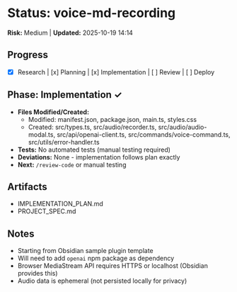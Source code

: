 # Status: voice-md-recording

**Risk:** Medium | **Updated:** 2025-10-19 14:14

## Progress
- [x] Research | [x] Planning | [x] Implementation | [ ] Review | [ ] Deploy

## Phase: Implementation ✓
- **Files Modified/Created:**
  - Modified: manifest.json, package.json, main.ts, styles.css
  - Created: src/types.ts, src/audio/recorder.ts, src/audio/audio-modal.ts, src/api/openai-client.ts, src/commands/voice-command.ts, src/utils/error-handler.ts
- **Tests:** No automated tests (manual testing required)
- **Deviations:** None - implementation follows plan exactly
- **Next:** `/review-code` or manual testing

## Artifacts
- IMPLEMENTATION_PLAN.md
- PROJECT_SPEC.md

## Notes
- Starting from Obsidian sample plugin template
- Will need to add `openai` npm package as dependency
- Browser MediaStream API requires HTTPS or localhost (Obsidian provides this)
- Audio data is ephemeral (not persisted locally for privacy)
